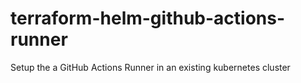 # terraform-helm-github-actions-runner
Setup the a GitHub Actions Runner in an existing kubernetes cluster
